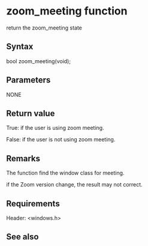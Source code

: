 # zoom_meeting function

return the zoom_meeting state





## Syntax

bool zoom_meeting(void);



## Parameters

NONE



## Return value

True: if the user is using zoom meeting.

False: if the user is not using zoom meeting.



## Remarks

The function find the window class for meeting.

if the Zoom version change, the result may not correct.



## Requirements

Header:
&lt;windows.h&gt;



## See also

